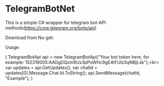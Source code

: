 # TelegramBotNet
This is a simple C# wrapper for telegram bot-API methods(https://core.telegram.org/bots/api)

Download from Nu-get:

Usage:

(
TelegramBotApi api = new TelegramBotApi("Your bot token here, for example: 152319005:AAGgDQzm9Us3pPoWHc9gE4tFUIzSqNBjLsk");<br\>
var updates = api.GetUpdates(); 
var chatId = updates[0].Message.Chat.Id.ToString();
api.SendMessage(chatId, "Example");
)
